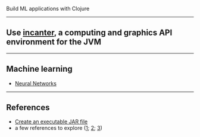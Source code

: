 
Build ML applications with Clojure

<hr>

## Use <a href="./incanter">incanter</a>, a computing and graphics API environment for the JVM

<hr>

## Machine learning

- <a href="./neural_networks">Neural Networks</a>

<hr>

## References

- <a href="https://www.braveclojure.com/getting-started/">Create an executable JAR file</a>
- a few references to explore (<a href="https://medium.com/@salmanhossain500/clojure-linear-regression-6ef295bcc102">1</a>; <a href="https://defunsm.github.io/posts/clojure-incanter/">2</a>; <a href="https://defunsm.github.io/posts/clojure-r-squared/">3</a>)
